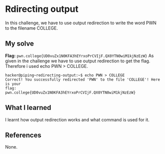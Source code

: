 # Rdirecting output

In this challenge, we have to use output redirection to write the word PWN to the filename COLLEGE.

## My solve
**Flag:** `pwn.college{UD0vuZx1N0KFA3hEYrxoPrCVIjF.QX0YTN0wiM1kjNzEzW}`
As given in the challenge we have to use output redirection to get the flag. Therefore i used echo PWN > COLLEGE.
```
hacker@piping~redirecting-output:~$ echo PWN > COLLEGE
Correct! You successfully redirected 'PWN' to the file 'COLLEGE'! Here is your 
flag:
pwn.college{UD0vuZx1N0KFA3hEYrxoPrCVIjF.QX0YTN0wiM1kjNzEzW}
```

## What I learned

I learnt how output redirection works and what command is used for it.

## References 
None.

